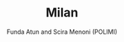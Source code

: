 ---
layout: casestudy
name: milan
title: Milan
image: milan.jpg
author: Funda Atun and Scira Menoni (POLIMI) 
active: case-studies
---